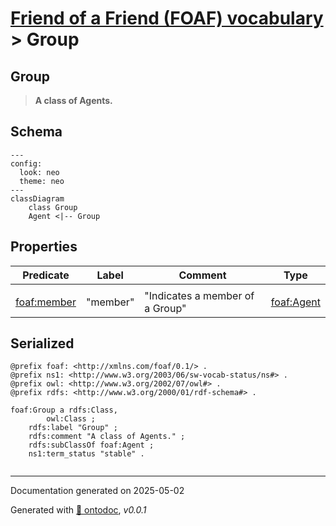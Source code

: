 # [Friend of a Friend (FOAF) vocabulary](../homepage.md) > Group

## Group

> **A class of Agents.**

## Schema

```mermaid
---
config:
  look: neo
  theme: neo
---
classDiagram
    class Group
    Agent <|-- Group
```


## Properties
| Predicate | Label | Comment | Type |
| -------------------------------- | -------------------------------- | ------------------------------------ | ---- |
| |
|[foaf:member](../property/member.md) | "member" | "Indicates a member of a Group" |[foaf:Agent](../class/Agent.md) |


## Serialized

```ttl
@prefix foaf: <http://xmlns.com/foaf/0.1/> .
@prefix ns1: <http://www.w3.org/2003/06/sw-vocab-status/ns#> .
@prefix owl: <http://www.w3.org/2002/07/owl#> .
@prefix rdfs: <http://www.w3.org/2000/01/rdf-schema#> .

foaf:Group a rdfs:Class,
        owl:Class ;
    rdfs:label "Group" ;
    rdfs:comment "A class of Agents." ;
    rdfs:subClassOf foaf:Agent ;
    ns1:term_status "stable" .


```

---

Documentation generated on 2025-05-02

Generated with [📑 ontodoc](https://github.com/StephaneBranly/ontodoc), *v0.0.1*